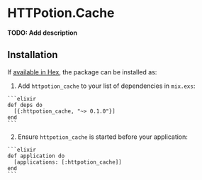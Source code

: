 # HTTPotion.Cache

**TODO: Add description**

## Installation

If [available in Hex](https://hex.pm/docs/publish), the package can be installed as:

  1. Add `httpotion_cache` to your list of dependencies in `mix.exs`:

    ```elixir
    def deps do
      [{:httpotion_cache, "~> 0.1.0"}]
    end
    ```

  2. Ensure `httpotion_cache` is started before your application:

    ```elixir
    def application do
      [applications: [:httpotion_cache]]
    end
    ```

